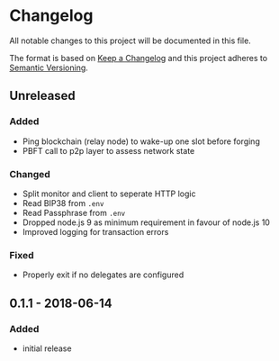# Changelog

All notable changes to this project will be documented in this file.

The format is based on [Keep a Changelog](http://keepachangelog.com/en/1.0.0/)
and this project adheres to [Semantic Versioning](http://semver.org/spec/v2.0.0.html).

## Unreleased

### Added
- Ping blockchain (relay node) to wake-up one slot before forging
- PBFT call to p2p layer to assess network state

### Changed
- Split monitor and client to seperate HTTP logic
- Read BIP38 from `.env`
- Read Passphrase from `.env`
- Dropped node.js 9 as minimum requirement in favour of node.js 10
- Improved logging for transaction errors

### Fixed
- Properly exit if no delegates are configured

## 0.1.1 - 2018-06-14

### Added
- initial release
